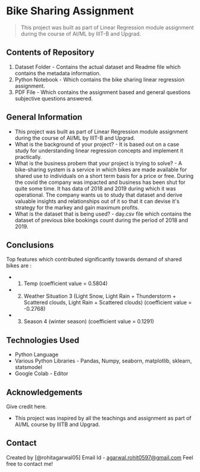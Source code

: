 # Bike Sharing Assignment
> This project was built as part of Linear Regression module assignment during the course of AI/ML by IIIT-B and Upgrad.


## Contents of Repository

1. Dataset Folder - Contains the actual dataset and Readme file which contains the metadata information.
2. Python Notebook - Which contains the bike sharing linear regression assignment.
3. PDF File - Which contains the assignment based and general questions subjective questions answered.

## General Information
- This project was built as part of Linear Regression module assignment during the course of AI/ML by IIIT-B and Upgrad.
- What is the background of your project? - It is based out on a case study for understanding linear regression concepts and implement it practically.
- What is the business probem that your project is trying to solve? - A bike-sharing system is a service in which bikes are made available for shared use to individuals on a short term basis for a price or free. During the covid the company was impacted and business has been shut for quite some time. It has data of 2018 and 2019 during which it was operational. The company wants us to study that dataset and derive valuable insights and relationships out of it so that it can devise it's strategy for the markey and gain maximum profits.
- What is the dataset that is being used? - day.csv file which contains the dataset of previous bike bookings count during the period of 2018 and 2019.


## Conclusions

Top features which contributed significantly towards demand of shared bikes are :
- 1. Temp (coefficient value = 0.5804)
- 2. Weather Situation 3 (Light Snow, Light Rain + Thunderstorm + Scattered clouds, Light Rain + Scattered clouds) (coefficient value = -0.2768)
- 3. Season 4 (winter season) (coefficient value = 0.1291)

<!-- You don't have to answer all the questions - just the ones relevant to your project. -->


## Technologies Used
- Python Language
- Various Python Libraries - Pandas, Numpy, seaborn, matplotlib, sklearn, statsmodel
- Google Colab - Editor


## Acknowledgements
Give credit here.
- This project was inspired by all the teachings and assignment as part of AI/ML course by IIITB and Upgrad.


## Contact
Created by [@rohitagarwal05] 
Email Id - agarwal.rohit0597@gmail.com 
Feel free to contact me!
